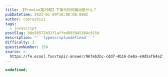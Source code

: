 ```yaml
---
title: 【Promise第29题】下面代码的输出是什么？
pubDatetime: 2022-01-09T16:00:00.000Z
author: caorushizi
tags:
  - javascript
postSlug: 8de56572b31f1affed893945384c915d
description: "```typescriptundefined```"
difficulty: 3
questionNumber: 150
source: >-
  https://fe.ecool.fun/topic-answer/96feb2bc-cdd7-4b16-be8a-e9d5af64a27b?orderBy=updateTime&order=desc&tagId=10
---
```


```typescript
undefined;
```
